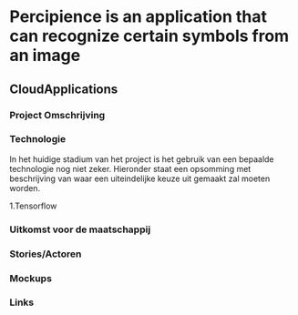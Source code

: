 # Percipience is an application that can recognize certain symbols from an image
## CloudApplications
### Project Omschrijving

### Technologie
In het huidige stadium van het project is het gebruik van een bepaalde technologie nog niet zeker. Hieronder staat een opsomming met beschrijving van waar een uiteindelijke keuze uit gemaakt zal moeten worden. 

1.Tensorflow
### Uitkomst voor de maatschappij

### Stories/Actoren

### Mockups

### Links
